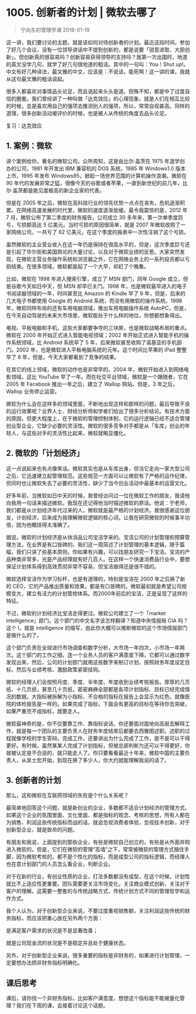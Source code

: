 # 1005. 创新者的计划 | 微软去哪了
> 宁向东的管理学课
2018-01-19

这一讲，我们要讨论的主题，就是该如何对待创新者的计划。最近这段时间，参加了好几个会议，没有一位领导讲话中不提到创新的，都是说要「锐意进取、大胆创新」。但创新真的很容易吗？创新容易获得领导的支持吗？我第一次出国时，地道的英文没学几句，就学了好几句很地道的粗话。其中的一句叫：You！Shut up!。中文有好几种译法，最文雅的中文，应该是：不说话，能死啊！这一讲的课，我就从这句最文雅的粗话说起。

很多人都喜欢对事情品头论足，而且说起来头头是道。但殊不知，都是中了过度自信的圈套。我们曾经讲了一种叫做「达克效应」的心理现象，就是人们在相互比较的时候，总是喜欢用自己的强项去推测别人的强项，所以，常常自视甚高。同样的道理，很多创新活动被评价的时候，也是被人从传统的角度去品头论足。

复习：达克效应

## 1. 案例：微软
讲个案例给你，著名的微软公司。众所周知，这是由比尔·盖茨在 1975 年退学创办的公司，1981 年开发出 IBM 兼容机的 DOS 系统，1985 年 Windows1.0 版本上市，1995 年发布 Windows95，掀起一场世界范围的计算机操作浪潮。微软在 90 年代的发展非常之猛，很像今天的谷歌或者苹果，一直到新世纪的前几年，比尔·盖茨都是能见度极高的新企业家的代表。

但是在 2005 年之后，微软在高科技行业的领先优势一点点在丧失，危机逐渐积累。在网络高速发展的时代里，微软的速度逐渐放缓。最令我震惊的是，2012 年 7 月，微软公布了第二季度的财务报告，公司成立 30 多年来，第一次单季度巨亏，亏损额高达 5 亿美元。当时亏损的原因很简单，就是 2007 年微软收购了一家网络公司，一共亏了 62 亿美元，在这个季度的报表中一次性注销了这个亏损。

虽然微软的主业营业收入在这一年仍是保持在很高水平的，但是，这次季度巨亏还是引起了华尔街和美国舆论的大量讨论，以及对于微软业绩的反思。大家突然发现，在微软主营业务操作系统和浏览器之外，它在网络业务上的一系列投资都以亏损结束。在很多领域，微软都是起了一个大早，却赶了个晚集。

比如，微软在 1998 年进入搜索引擎，成立了 MSN 部门，同年 Google 成立，但是谷歌今天如日中天，但 MSN 却早已关门。1998 年，也是微软最早进入的电子书阅读器领域的一年，时间甚至比 Amazon 的 Kindle 早了 9 年，但是，后来的几大电子书都使用 Google 的 Android 系统，而没有用微软的操作系统。1998 年，微软同样布局的还有车用电脑领域，推出车用电脑操作系统 AutoPC，但是，在今天自动驾驶的未来大市场里，微软能处于什么样的地位，你想都想象得出。

电视、平板电脑和手机，这些大家都要争夺的三块屏，也是微软战略布局的重点。微软在 2000 年开始正式进入智能电视领域；2002 年开始正式进入智能手机的操作系统领域，比 Android 系统早了 5 年，后来微软甚至收购了诺基亚的手机部门。2002 年，也是微软进入平板电脑系统的元年。这个时间比苹果的 iPad 整整早了 8 年，但是，今天大家都看到了竞争的结果。

在其它的线上领域，微软的动作也是非常早的。2004 年，微软开始进入到网络电影领域，这比 YouTube 早了一年。而在社交平台领域，微软是一个跟随者，它在 2005 年 Facebook 推出一年之后，建立了 Wallop 网站。但是，3 年之后，Wallop 业务停止运营。

微软为什么会在这样多的领域里面，不断地出现这样和那样的问题，最后导致不良的运行效果呢？业界人士、财经分析师和学者们给出了很多分析结论。有技术方面的原因，但更大程度上，在于微软的管理控制体制，它的运行逻辑已经不适合管理创业型企业，它缺少必要的灵活性。微软的很多竞争对手都是从「车库」创业的年轻人，与这些对手的灵活性比起来，微软就略显僵化。

## 2. 微软的「计划经济」
这一点说起来也有点像笑话。微软其实也是从车库出身，但当它走向一家大型公司之后，它迅速建立起管理规范。这些规范一方面可以让微软有了严格的运作纪律，但同时也让微软失去了必要的灵活性，缺少了当今创业活动中最基本的运营文化。

好多年前，当微软如日中天的时候，我曾经访问过一位在微软工作的朋友，我请他向我用一句话来描述微软。我现在还记得他当时描述微软的原话。他说：宁老师，我们都是从计划经济年代过来的人，微软就是最严格的计划经济。我很感谢这位朋友，计划经济，后来成为我理解微软逻辑的核心词，让我在研究微软的时候事半功倍，因为他概括得太准确了。

据说，微软的计划经济是从快消品公司宝洁学来的。宝洁公司的计划管理和预算管理方法，在业界是有口皆碑的。我们这一周简述了计划管理的基本逻辑，限于篇幅，我们只讲了些基本原则。你如果有兴趣，可以找朋友研究一下宝洁。宝洁的产品种类非常多，光是产品经理就有好几百人。在这样一个快速消费品行业中，要想保证计划体系得到高效贯彻非常不容易，但宝洁做得还是很不错的。

微软选择宝洁作为学习标杆，也是有道理的，特别是宝洁在 2000 年之后换了新的 CEO，它的产品推出质量和效果，都是有口皆碑的。微软最初就是希望公司规模变大，建立有活力的计划管控体系。而2000年前后的宝洁，正是呈现了这样的特征。

不过，微软的计划经济比宝洁走得更过。微软公司建立了一个「market intelligence」部门。这个部门的中文名字该怎样翻译？知道中央情报局 CIA 吗？这个 I，就是 intelligence 的缩写，由此你大概可以推断微软的这个市场情报部门是做什么的了。

这个部门负责在全球进行市场调查和数字分析，大市场一年四次，小市场一年两次。这个部门的工作之细，连一个业务人员的客户满意度下降，它都可以通过数字发现出来，然后，公司的计划部门就用这些数字来制订计划，按照财务年度设定目标，然后与业绩考核、激励政策紧密挂钩。

微软的经理人们会按照月度、季度、半年度、年度收到业绩考核报告。厚厚的几页纸、十几页纸，甚至几十页纸，密密麻麻全部都是各项计划指标、目标已经完成情况的数据。大指标被拆解为小指标，不合格的指标在报告上会显示为红色，就像医院的体检报告是一样的。如果完成了指标，下面会有更高的目标在等待你去突破，如果严重完不成指标，就要走人。

微软最神奇的是，你不仅要靠工作、靠指标说话，你还要面对面地向高层去解释工作，就是每一个团队的主要负责人在财务年度结束后都要去西雅图述职。述职的过程就像学校的学生答辩。完成工作，还要讲出为什么完成了工作，是不是可以干得更好。有时候，虽然某某人完成了计划指标，但被总部判断为还可以干得更好，你就被认定是不合适的，就只能走人了。你只要看看最近十年来，微软中国的主要负责人，从吴士宏开始，到现在换了多少人，你大约就能理解我说的话了。

## 3. 创新者的计划
那么，这和微软在互联网领域的失败是个什么关系呢？

最简单地回答这个问题，就是新创业的企业，多数都不适合计划经济的管理方式。如果这个企业的氛围里面、文化里面，都是指标的观念、考核的思想，所有人都在为销售、利润这些传统指标而战的话，就会忽视消费者体验，忽视技术创新，对于创新型企业，就是致命的问题。

有朋友和我说，上面提到的那些企业，有些是微软自己创立的，有些是从外面并购进入微软的。但是，它们在微软的管理“高墙”之下，常常被微软的管理方式捆住手脚，因为微软考核的，都不是个性化的指标，而是成型公司的指标逻辑，而经理人也在意计划部门的人员怎么看企业，判断企业。

对于在新的行业，有创业性质的企业，打法多数都没有成型，在这个时候，计划性就比不上适应性更重要。团队需要更关注市场变化，关注商业模式创新，关注对于客户的理解。这需要一整套的与传统战略方式、传统计划方式不同的管理哲学和运作方式。

我个人认为，对于创新型企业来说，不要过度重视销售额，关注利润这些传统的财务指标，而应该把重心放在另外两个方面：

是满足客户需求的状况是不是显著改善；

就是公司现金流的状况是不是稳定并且处于健康状态。

另外，对于创新型企业来说，很多重要的指标是非财务的，如果进行计划管理，一定要想办法把非财务指标明确化。

## 课后思考
课后，请你找一个非财务指标，比如客户满意度，想想这个指标能不能被量化管理？我们在下周的课，会接着讨论这个话题。